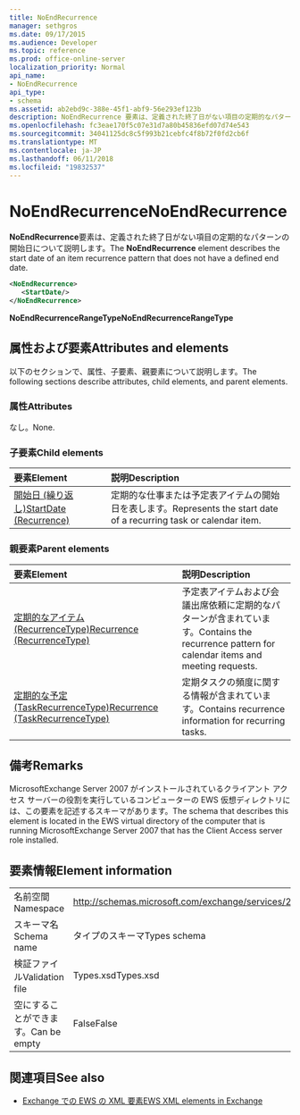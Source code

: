 ```yaml
---
title: NoEndRecurrence
manager: sethgros
ms.date: 09/17/2015
ms.audience: Developer
ms.topic: reference
ms.prod: office-online-server
localization_priority: Normal
api_name:
- NoEndRecurrence
api_type:
- schema
ms.assetid: ab2ebd9c-388e-45f1-abf9-56e293ef123b
description: NoEndRecurrence 要素は、定義された終了日がない項目の定期的なパターンの開始日について説明します。
ms.openlocfilehash: fc3eae170f5c07e31d7a80b45836efd07d74e543
ms.sourcegitcommit: 34041125dc8c5f993b21cebfc4f8b72f0fd2cb6f
ms.translationtype: MT
ms.contentlocale: ja-JP
ms.lasthandoff: 06/11/2018
ms.locfileid: "19832537"
---
```

# <a name="noendrecurrence"></a><span data-ttu-id="39a05-103">NoEndRecurrence</span><span class="sxs-lookup"><span data-stu-id="39a05-103">NoEndRecurrence</span></span>

<span data-ttu-id="39a05-104">**NoEndRecurrence**要素は、定義された終了日がない項目の定期的なパターンの開始日について説明します。</span><span class="sxs-lookup"><span data-stu-id="39a05-104">The **NoEndRecurrence** element describes the start date of an item recurrence pattern that does not have a defined end date.</span></span> 
  
```xml
<NoEndRecurrence>
   <StartDate/>
</NoEndRecurrence>
```

 <span data-ttu-id="39a05-105">**NoEndRecurrenceRangeType**</span><span class="sxs-lookup"><span data-stu-id="39a05-105">**NoEndRecurrenceRangeType**</span></span>
## <a name="attributes-and-elements"></a><span data-ttu-id="39a05-106">属性および要素</span><span class="sxs-lookup"><span data-stu-id="39a05-106">Attributes and elements</span></span>

<span data-ttu-id="39a05-107">以下のセクションで、属性、子要素、親要素について説明します。</span><span class="sxs-lookup"><span data-stu-id="39a05-107">The following sections describe attributes, child elements, and parent elements.</span></span>
  
### <a name="attributes"></a><span data-ttu-id="39a05-108">属性</span><span class="sxs-lookup"><span data-stu-id="39a05-108">Attributes</span></span>

<span data-ttu-id="39a05-109">なし。</span><span class="sxs-lookup"><span data-stu-id="39a05-109">None.</span></span>
  
### <a name="child-elements"></a><span data-ttu-id="39a05-110">子要素</span><span class="sxs-lookup"><span data-stu-id="39a05-110">Child elements</span></span>

|<span data-ttu-id="39a05-111">**要素**</span><span class="sxs-lookup"><span data-stu-id="39a05-111">**Element**</span></span>|<span data-ttu-id="39a05-112">**説明**</span><span class="sxs-lookup"><span data-stu-id="39a05-112">**Description**</span></span>|
|:-----|:-----|
|[<span data-ttu-id="39a05-113">開始日 (繰り返し)</span><span class="sxs-lookup"><span data-stu-id="39a05-113">StartDate (Recurrence)</span></span>](startdate-recurrence.md) <br/> |<span data-ttu-id="39a05-114">定期的な仕事または予定表アイテムの開始日を表します。</span><span class="sxs-lookup"><span data-stu-id="39a05-114">Represents the start date of a recurring task or calendar item.</span></span>  <br/> |
   
### <a name="parent-elements"></a><span data-ttu-id="39a05-115">親要素</span><span class="sxs-lookup"><span data-stu-id="39a05-115">Parent elements</span></span>

|<span data-ttu-id="39a05-116">**要素**</span><span class="sxs-lookup"><span data-stu-id="39a05-116">**Element**</span></span>|<span data-ttu-id="39a05-117">**説明**</span><span class="sxs-lookup"><span data-stu-id="39a05-117">**Description**</span></span>|
|:-----|:-----|
|[<span data-ttu-id="39a05-118">定期的なアイテム (RecurrenceType)</span><span class="sxs-lookup"><span data-stu-id="39a05-118">Recurrence (RecurrenceType)</span></span>](recurrence-recurrencetype.md) <br/> |<span data-ttu-id="39a05-119">予定表アイテムおよび会議出席依頼に定期的なパターンが含まれています。</span><span class="sxs-lookup"><span data-stu-id="39a05-119">Contains the recurrence pattern for calendar items and meeting requests.</span></span>  <br/> |
|[<span data-ttu-id="39a05-120">定期的な予定 (TaskRecurrenceType)</span><span class="sxs-lookup"><span data-stu-id="39a05-120">Recurrence (TaskRecurrenceType)</span></span>](recurrence-taskrecurrencetype.md) <br/> |<span data-ttu-id="39a05-121">定期タスクの頻度に関する情報が含まれています。</span><span class="sxs-lookup"><span data-stu-id="39a05-121">Contains recurrence information for recurring tasks.</span></span>  <br/> |
   
## <a name="remarks"></a><span data-ttu-id="39a05-122">備考</span><span class="sxs-lookup"><span data-stu-id="39a05-122">Remarks</span></span>

<span data-ttu-id="39a05-123">MicrosoftExchange Server 2007 がインストールされているクライアント アクセス サーバーの役割を実行しているコンピューターの EWS 仮想ディレクトリには、この要素を記述するスキーマがあります。</span><span class="sxs-lookup"><span data-stu-id="39a05-123">The schema that describes this element is located in the EWS virtual directory of the computer that is running MicrosoftExchange Server 2007 that has the Client Access server role installed.</span></span>
  
## <a name="element-information"></a><span data-ttu-id="39a05-124">要素情報</span><span class="sxs-lookup"><span data-stu-id="39a05-124">Element information</span></span>

|||
|:-----|:-----|
|<span data-ttu-id="39a05-125">名前空間</span><span class="sxs-lookup"><span data-stu-id="39a05-125">Namespace</span></span>  <br/> |http://schemas.microsoft.com/exchange/services/2006/types  <br/> |
|<span data-ttu-id="39a05-126">スキーマ名</span><span class="sxs-lookup"><span data-stu-id="39a05-126">Schema name</span></span>  <br/> |<span data-ttu-id="39a05-127">タイプのスキーマ</span><span class="sxs-lookup"><span data-stu-id="39a05-127">Types schema</span></span>  <br/> |
|<span data-ttu-id="39a05-128">検証ファイル</span><span class="sxs-lookup"><span data-stu-id="39a05-128">Validation file</span></span>  <br/> |<span data-ttu-id="39a05-129">Types.xsd</span><span class="sxs-lookup"><span data-stu-id="39a05-129">Types.xsd</span></span>  <br/> |
|<span data-ttu-id="39a05-130">空にすることができます。</span><span class="sxs-lookup"><span data-stu-id="39a05-130">Can be empty</span></span>  <br/> |<span data-ttu-id="39a05-131">False</span><span class="sxs-lookup"><span data-stu-id="39a05-131">False</span></span>  <br/> |
   
## <a name="see-also"></a><span data-ttu-id="39a05-132">関連項目</span><span class="sxs-lookup"><span data-stu-id="39a05-132">See also</span></span>



- [<span data-ttu-id="39a05-133">Exchange での EWS の XML 要素</span><span class="sxs-lookup"><span data-stu-id="39a05-133">EWS XML elements in Exchange</span></span>](ews-xml-elements-in-exchange.md)

